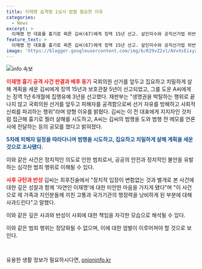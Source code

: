 ```yaml
---
title: 이재명 습격범 1심서 엄벌 필요한 이유
categories:
  - News
excerpt: >
  이재명 전 대표를 흉기로 찌른 김씨(67)에게 징역 15년 선고. 살인미수와 공직선거법 위반 등의 혐의로 구속 기소된 김씨에게 범행을 도운 A씨(75)는 징역 1년 6개월에 집행유예 3년을 선고받았다. 재판부는 범행이 선거의 자유를 방해하고 자유민주적 질서를 파괴한 것으로 양형 이유를 밝혔고, 깊은 성찰과 사과의 뜻을 전했다. (150자)
feature_text: >
  이재명 전 대표를 흉기로 찌른 김씨(67)에게 징역 15년 선고. 살인미수와 공직선거법 위반 등의 혐의로 구속 기소된 김씨에게 범행을 도운 A씨(75)는 징역 1년 6개월에 집행유예 3년을 선고받았다. 재판부는 범행이 선거의 자유를 방해하고 자유민주적 질서를 파괴한 것으로 양형 이유를 밝혔고, 깊은 성찰과 사과의 뜻을 전했다. (150자)
image: 'https://blogger.googleusercontent.com/img/b/R29vZ2xl/AVvXsEixyZcFfHzMRdzZMjFBmAUKJYCLCGyLL1o632UiGVXcaFdKo_bkvkuCioo0uUKlGfBVcT3P84aROyZIXSBEx3Aw5nCQ3pTgDom1WDC4m8eifvWiAmWEEVb4x6G_l8C0QH225ldMjyaFvpxGEBGNO37VmDTDMHGhJPq73UglMfDca1-0aw/s1600/blogspot.png'
---
```


<p><img src="https://blogger.googleusercontent.com/img/b/R29vZ2xl/AVvXsEixyZcFfHzMRdzZMjFBmAUKJYCLCGyLL1o632UiGVXcaFdKo_bkvkuCioo0uUKlGfBVcT3P84aROyZIXSBEx3Aw5nCQ3pTgDom1WDC4m8eifvWiAmWEEVb4x6G_l8C0QH225ldMjyaFvpxGEBGNO37VmDTDMHGhJPq73UglMfDca1-0aw/s1600/blogspot.png" alt="info 속보" /></p>

<p><b><span style="color: #ee2323;">이재명 흉기 공격 사건 판결과 배후 동기</span></b>
국회의원 선거를 앞두고 집요하고 치밀하게 살해 계획을 세운 김씨에게 징역 15년과 보호관찰 5년이 선고되었고, 그를 도운 A씨에게는 징역 1년 6개월에 집행유예 3년을 선고했다. 재판부는 "생명권을 박탈하는 행위로 끝나지 않고 국회의원 선거를 앞두고 피해자를 공격함으로써 선거 자유를 방해하고 사회적 신뢰를 파괴하는 행위"라며 양형 이유를 밝혔다. 김씨는 이 전 대표에게 지지자인 것처럼 접근해 흉기로 찔러 살해를 시도하고, A씨는 김씨의 범행을 도와 범행 전 메모를 언론사에 전달하는 등의 공모를 했다고 밝혀졌다.</p>

<p><b><span style="color: #1a5490;">5차례 피해자 일정을 따라다니며 범행을 시도하고, 집요하고 치밀하게 살해 계획을 세운 것으로 조사됐다.</span></b></p>

<p>이와 같은 사건은 정치적인 의도로 인한 범죄로서, 공공의 안전과 정치적인 불안을 유발하는 심각한 범죄 행위로 이해될 수 있다.</p>

<p><b><span style="color: #ee2323;">사후 규탄과 반성</span></b>
김씨는 최후진술에서 "정치적 입장이 변함없는 것과 별개로 본 사건에 대한 깊은 성찰과 함께 '자연인 이재명'에 대한 미안한 마음을 가지게 됐다"며 "이 사건으로 제 가족과 지인분들께 끼친 고통과 국가기관의 행정력을 낭비하게 된 부분에 대해 사과드린다"고 말했다.</p>

<p>이와 같은 깊은 사과와 반성이 사회에 대한 책임을 자각한 모습으로 해석될 수 있다.</p>

<p>이와 같은 범죄 행위는 정당화될 수 없으며, 이에 대한 엄벌이 이루어져야 할 것으로 보인다.</p>

<p data-ke-size="size16">&nbsp;</p>
유용한 생활 정보가 필요하시다면, <a href="https://onioninfo.kr" rel="dofollow">onioninfo.kr</a>


